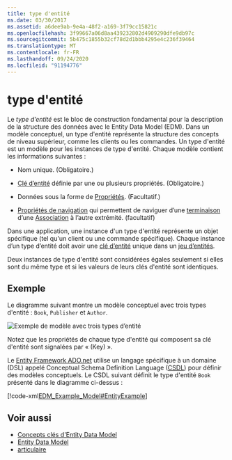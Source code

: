 ```yaml
---
title: type d'entité
ms.date: 03/30/2017
ms.assetid: a6dee9ab-9e4a-48f2-a169-3f79cc15821c
ms.openlocfilehash: 3f99667a06d8aa439232802d4909290dfe9db97c
ms.sourcegitcommit: 5b475c1855b32cf78d2d1bbb4295e4c236f39464
ms.translationtype: MT
ms.contentlocale: fr-FR
ms.lasthandoff: 09/24/2020
ms.locfileid: "91194776"
---
```

# <a name="entity-type"></a>type d'entité

Le *type d’entité* est le bloc de construction fondamental pour la description de la structure des données avec le Entity Data Model (EDM). Dans un modèle conceptuel, un type d'entité représente la structure des concepts de niveau supérieur, comme les clients ou les commandes. Un type d'entité est un modèle pour les instances de type d'entité. Chaque modèle contient les informations suivantes :  
  
- Nom unique. (Obligatoire.)  
  
- [Clé d’entité](entity-key.md) définie par une ou plusieurs propriétés. (Obligatoire.)  
  
- Données sous la forme de [Propriétés](property.md). (Facultatif.)  
  
- [Propriétés de navigation](navigation-property.md) qui permettent de naviguer d’une [terminaison](association-end.md) d’une [Association](association-type.md) à l’autre extrémité. (facultatif)  
  
 Dans une application, une instance d'un type d'entité représente un objet spécifique (tel qu'un client ou une commande spécifique). Chaque instance d’un type d’entité doit avoir une [clé d’entité](entity-key.md) unique dans un [jeu d’entités](entity-set.md).  
  
 Deux instances de type d'entité sont considérées égales seulement si elles sont du même type et si les valeurs de leurs clés d'entité sont identiques.  
  
## <a name="example"></a>Exemple  

 Le diagramme suivant montre un modèle conceptuel avec trois types d'entité : `Book`, `Publisher` et `Author`.  
  
 ![Exemple de modèle avec trois types d’entité](./media/entity-type/example-model-three-entity-types.gif)  
  
 Notez que les propriétés de chaque type d'entité qui composent sa clé d'entité sont signalées par « (Key) ».  
  
 Le [Entity Framework ADO.net](./ef/index.md) utilise un langage spécifique à un domaine (DSL) appelé Conceptual Schema Definition Language ([CSDL](/ef/ef6/modeling/designer/advanced/edmx/csdl-spec)) pour définir des modèles conceptuels. Le CSDL suivant définit le type d'entité `Book` présenté dans le diagramme ci-dessus :  
  
 [!code-xml[EDM_Example_Model#EntityExample](../../../../samples/snippets/xml/VS_Snippets_Data/edm_example_model/xml/books.edmx#entityexample)]  
  
## <a name="see-also"></a>Voir aussi

- [Concepts clés d'Entity Data Model](entity-data-model-key-concepts.md)
- [Entity Data Model](entity-data-model.md)
- [articulaire](facet.md)
